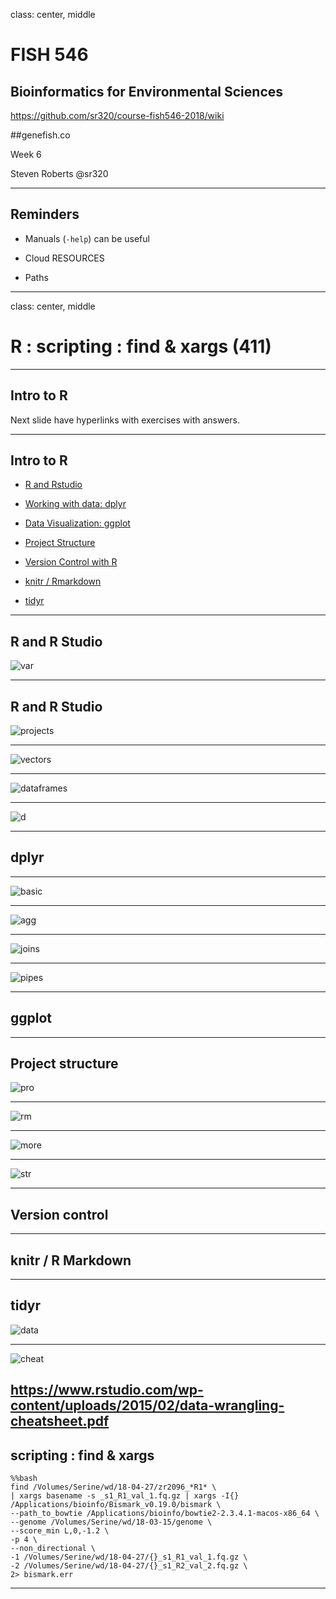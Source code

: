 class: center, middle

# FISH 546
## Bioinformatics for Environmental Sciences

https://github.com/sr320/course-fish546-2018/wiki

##genefish.co

Week 6


Steven Roberts
@sr320

---

## Reminders

- Manuals (`-help`) can be useful

- Cloud RESOURCES

- Paths

---

class: center, middle


# R : scripting : find & xargs (411)

---


## Intro to R

Next slide have hyperlinks with exercises with answers.



---


## Intro to R

- [R and Rstudio](https://sr320.github.io/course-fish497-2018/assignments/r-intro/)


- [Working with data: dplyr](https://sr320.github.io/course-fish497-2018/assignments/r-data/)


- [Data Visualization: ggplot](https://sr320.github.io/course-fish497-2018/assignments/r-datavis/)


- [Project Structure](https://sr320.github.io/course-fish497-2018/materials/project-structure/)


- [Version Control with R](https://sr320.github.io/course-fish497-2018/materials/version-control-R)


- [knitr / Rmarkdown](https://sr320.github.io/course-fish497-2018/assignments/knitr/)


- [tidyr](https://r4ds.had.co.nz/tidy-data.html)

---


## R and R Studio

![var](http://gannet.fish.washington.edu/seashell/snaps/Introduction_to_R__Data_Science_for_SAFS_2018-11-06_10-22-44.png)

---


## R and R Studio

![projects](http://gannet.fish.washington.edu/seashell/snaps/Screen_Capture_on_2018-11-06_at_10-26-25.gif)


---


![vectors](http://gannet.fish.washington.edu/seashell/snaps/Data_Structures__Data_Science_for_SAFS_2018-11-06_10-28-42.png)

---

![dataframes](http://gannet.fish.washington.edu/seashell/snaps/Data_Structures__Data_Science_for_SAFS_2018-11-06_10-29-41.png)

---


![d](http://gannet.fish.washington.edu/seashell/snaps/Data_Structures__Data_Science_for_SAFS_2018-11-06_10-30-30.png)


---

## dplyr

---

![basic](http://gannet.fish.washington.edu/seashell/snaps/Working_with_Tabular_Data__Data_Science_for_SAFS_2018-11-06_11-40-09.png)


---

![agg](http://gannet.fish.washington.edu/seashell/snaps/Working_with_Tabular_Data__Data_Science_for_SAFS_2018-11-06_11-41-02.png)

---

![joins](http://gannet.fish.washington.edu/seashell/snaps/Working_with_Tabular_Data__Data_Science_for_SAFS_2018-11-06_11-41-43.png)

---


![pipes](http://gannet.fish.washington.edu/seashell/snaps/Working_with_Tabular_Data__Data_Science_for_SAFS_2018-11-06_11-43-21.png)

---

## ggplot

---

## Project structure

![pro](http://gannet.fish.washington.edu/seashell/snaps/Project_Structure__Data_Science_for_SAFS_2018-11-06_11-58-11.png)


---



![rm](http://gannet.fish.washington.edu/seashell/snaps/Project_Structure__Data_Science_for_SAFS_2018-11-06_11-59-21.png)




---

![more](http://gannet.fish.washington.edu/seashell/snaps/Project_Structure__Data_Science_for_SAFS_2018-11-06_12-00-00.png)

---

![str](http://gannet.fish.washington.edu/seashell/snaps/Project_Structure__Data_Science_for_SAFS_2018-11-06_12-00-31.png)

---

## Version control

---

## knitr / R Markdown


---

## tidyr

![data](http://gannet.fish.washington.edu/seashell/snaps/R_for_Data_Science_2018-11-06_12-03-54.png)


---

![cheat](http://gannet.fish.washington.edu/seashell/snaps/data-wrangling-cheatsheet_2018-11-06_12-05-43.png)

https://www.rstudio.com/wp-content/uploads/2015/02/data-wrangling-cheatsheet.pdf
---


## scripting : find & xargs

```
%%bash
find /Volumes/Serine/wd/18-04-27/zr2096_*R1* \
| xargs basename -s _s1_R1_val_1.fq.gz | xargs -I{} /Applications/bioinfo/Bismark_v0.19.0/bismark \
--path_to_bowtie /Applications/bioinfo/bowtie2-2.3.4.1-macos-x86_64 \
--genome /Volumes/Serine/wd/18-03-15/genome \
--score_min L,0,-1.2 \
-p 4 \
--non_directional \
-1 /Volumes/Serine/wd/18-04-27/{}_s1_R1_val_1.fq.gz \
-2 /Volumes/Serine/wd/18-04-27/{}_s1_R2_val_2.fq.gz \
2> bismark.err
```
---
